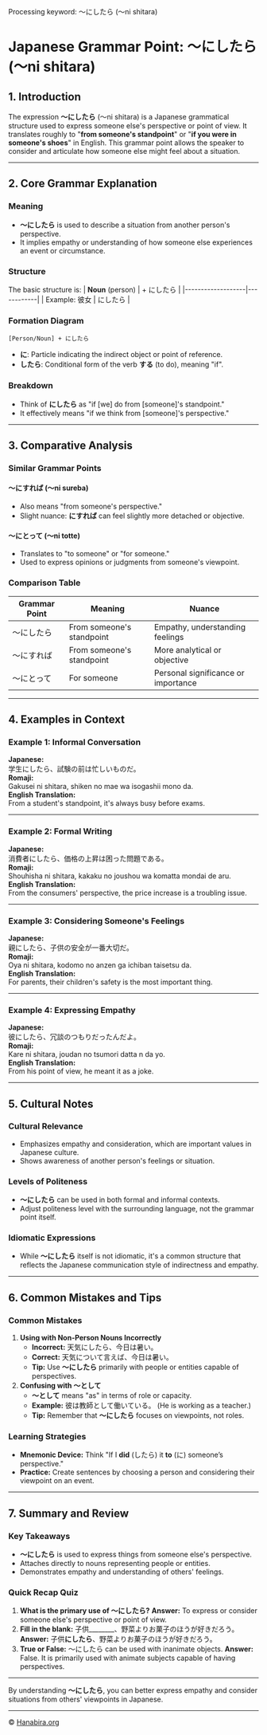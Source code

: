 Processing keyword: ～にしたら (〜ni shitara)
# Japanese Grammar Point: ～にしたら (〜ni shitara)

## 1. Introduction
The expression **～にしたら** (〜ni shitara) is a Japanese grammatical structure used to express someone else's perspective or point of view. It translates roughly to "**from someone's standpoint**" or "**if you were in someone's shoes**" in English. This grammar point allows the speaker to consider and articulate how someone else might feel about a situation.

---
## 2. Core Grammar Explanation
### Meaning
- **～にしたら** is used to describe a situation from another person's perspective.
- It implies empathy or understanding of how someone else experiences an event or circumstance.
### Structure
The basic structure is:
| **Noun** (person) | + にしたら |
|-------------------|------------|
| Example: 彼女       | にしたら   |
### Formation Diagram
```plaintext
[Person/Noun] + にしたら
```
- **に**: Particle indicating the indirect object or point of reference.
- **したら**: Conditional form of the verb **する** (to do), meaning "if".
### Breakdown
- Think of **にしたら** as "if [we] do from [someone]'s standpoint."
- It effectively means "if we think from [someone]'s perspective."
---
## 3. Comparative Analysis
### Similar Grammar Points
#### ～にすれば (〜ni sureba)
- Also means "from someone's perspective."
- Slight nuance: **にすれば** can feel slightly more detached or objective.
#### ～にとって (〜ni totte)
- Translates to "to someone" or "for someone."
- Used to express opinions or judgments from someone's viewpoint.
### Comparison Table
| Grammar Point | Meaning                   | Nuance                                    |
|---------------|---------------------------|-------------------------------------------|
| ～にしたら    | From someone's standpoint | Empathy, understanding feelings           |
| ～にすれば    | From someone's standpoint | More analytical or objective              |
| ～にとって    | For someone                | Personal significance or importance       |
---
## 4. Examples in Context
### Example 1: Informal Conversation
**Japanese:**  
学生にしたら、試験の前は忙しいものだ。  
**Romaji:**  
Gakusei ni shitara, shiken no mae wa isogashii mono da.  
**English Translation:**  
From a student's standpoint, it's always busy before exams.

---
### Example 2: Formal Writing
**Japanese:**  
消費者にしたら、価格の上昇は困った問題である。  
**Romaji:**  
Shouhisha ni shitara, kakaku no joushou wa komatta mondai de aru.  
**English Translation:**  
From the consumers' perspective, the price increase is a troubling issue.

---
### Example 3: Considering Someone's Feelings
**Japanese:**  
親にしたら、子供の安全が一番大切だ。  
**Romaji:**  
Oya ni shitara, kodomo no anzen ga ichiban taisetsu da.  
**English Translation:**  
For parents, their children's safety is the most important thing.

---
### Example 4: Expressing Empathy
**Japanese:**  
彼にしたら、冗談のつもりだったんだよ。  
**Romaji:**  
Kare ni shitara, joudan no tsumori datta n da yo.  
**English Translation:**  
From his point of view, he meant it as a joke.

---
## 5. Cultural Notes
### Cultural Relevance
- Emphasizes empathy and consideration, which are important values in Japanese culture.
- Shows awareness of another person's feelings or situation.
### Levels of Politeness
- **～にしたら** can be used in both formal and informal contexts.
- Adjust politeness level with the surrounding language, not the grammar point itself.
### Idiomatic Expressions
- While **～にしたら** itself is not idiomatic, it's a common structure that reflects the Japanese communication style of indirectness and empathy.

---
## 6. Common Mistakes and Tips
### Common Mistakes
1. **Using with Non-Person Nouns Incorrectly**
   - **Incorrect:** 天気にしたら、今日は暑い。
   - **Correct:** 天気について言えば、今日は暑い。
   - **Tip:** Use **～にしたら** primarily with people or entities capable of perspectives.
2. **Confusing with ～として**
   - **～として** means "as" in terms of role or capacity.
   - **Example:** 彼は教師として働いている。 (He is working as a teacher.)
   - **Tip:** Remember that **～にしたら** focuses on viewpoints, not roles.
### Learning Strategies
- **Mnemonic Device:** Think "If I **did** (したら) it **to** (に) someone’s perspective."
- **Practice:** Create sentences by choosing a person and considering their viewpoint on an event.
---
## 7. Summary and Review
### Key Takeaways
- **～にしたら** is used to express things from someone else's perspective.
- Attaches directly to nouns representing people or entities.
- Demonstrates empathy and understanding of others' feelings.
### Quick Recap Quiz
1. **What is the primary use of ～にしたら?**
   **Answer:** To express or consider someone else's perspective or point of view.
2. **Fill in the blank:** 子供________、野菜よりお菓子のほうが好きだろう。
   **Answer:** 子供**にしたら**、野菜よりお菓子のほうが好きだろう。
3. **True or False:** ～にしたら can be used with inanimate objects.
   **Answer:** False. It is primarily used with animate subjects capable of having perspectives.
---
By understanding **～にしたら**, you can better express empathy and consider situations from others' viewpoints in Japanese.



---

© [Hanabira.org](https://hanabira.org)
